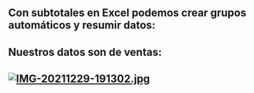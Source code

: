 
## Con subtotales en Excel podemos crear grupos automáticos y resumir datos:
## Nuestros datos son de ventas:
## [![IMG-20211229-191302.jpg](https://i.postimg.cc/YSR1PQh7/IMG-20211229-191302.jpg)](https://postimg.cc/R336667p)
##
##

##
##

##
## 
